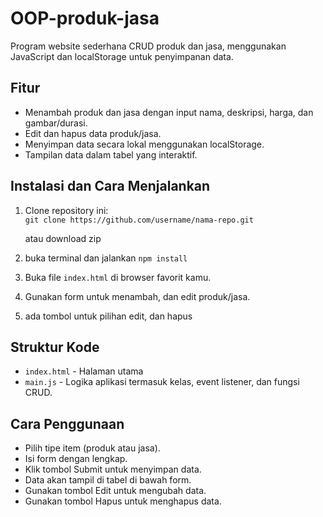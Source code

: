 # OOP-produk-jasa
Program website sederhana CRUD produk dan jasa, menggunakan JavaScript dan localStorage untuk penyimpanan data.

## Fitur
- Menambah produk dan jasa dengan input nama, deskripsi, harga, dan gambar/durasi.
- Edit dan hapus data produk/jasa.
- Menyimpan data secara lokal menggunakan localStorage.
- Tampilan data dalam tabel yang interaktif.

## Instalasi dan Cara Menjalankan

1. Clone repository ini:  
   `git clone https://github.com/username/nama-repo.git`

   atau download zip
   
2. buka terminal dan jalankan `npm install`

3. Buka file `index.html` di browser favorit kamu.

4. Gunakan form untuk menambah, dan edit produk/jasa.
   
5. ada tombol untuk pilihan edit, dan hapus

## Struktur Kode

- `index.html` - Halaman utama
- `main.js` - Logika aplikasi termasuk kelas, event listener, dan fungsi CRUD.

## Cara Penggunaan

- Pilih tipe item (produk atau jasa).
- Isi form dengan lengkap.
- Klik tombol Submit untuk menyimpan data.
- Data akan tampil di tabel di bawah form.
- Gunakan tombol Edit untuk mengubah data.
- Gunakan tombol Hapus untuk menghapus data.
